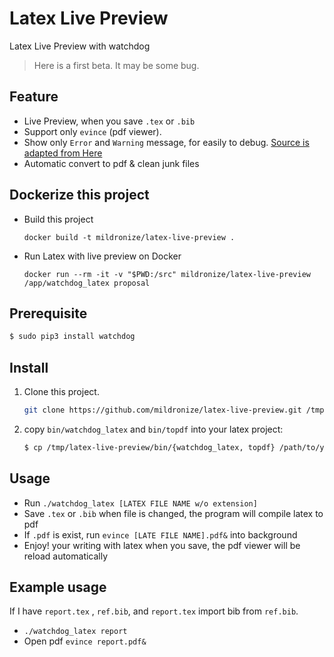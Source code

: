 # Latex Live Preview
Latex Live Preview with watchdog

> Here is a first beta. It may be some bug.

## Feature
- Live Preview, when you save `.tex` or `.bib`
- Support only `evince` (pdf viewer).
- Show only `Error` and `Warning` message, for easily to debug. [Source
  is adapted from Here](http://tex.stackexchange.com/questions/27878/pdflatex-bash-script-to-supress-all-output-except-error-messages)
- Automatic convert to pdf & clean junk files

## Dockerize this project
- Build this project

    ```
    docker build -t mildronize/latex-live-preview .
    ```

- Run Latex with live preview on Docker

    ```
    docker run --rm -it -v "$PWD:/src" mildronize/latex-live-preview /app/watchdog_latex proposal
    ```

## Prerequisite

```bash
$ sudo pip3 install watchdog
```

## Install
1. Clone this project.

    ```bash
    git clone https://github.com/mildronize/latex-live-preview.git /tmp/latex-live-preview
    ```

1. copy `bin/watchdog_latex` and `bin/topdf` into your latex project:

    ```bash
    $ cp /tmp/latex-live-preview/bin/{watchdog_latex, topdf} /path/to/your/project
    ```

## Usage

- Run `./watchdog_latex [LATEX FILE NAME w/o extension]`
- Save `.tex` or `.bib` when file is changed, the program will compile
  latex to pdf
- If `.pdf` is exist, run `evince [LATE FILE NAME].pdf&` into background
- Enjoy! your writing with latex when you save, the pdf viewer will be
  reload automatically

## Example usage

If I have `report.tex` , `ref.bib`, and `report.tex` import bib from
`ref.bib`.

- `./watchdog_latex report`
- Open pdf `evince report.pdf&`
